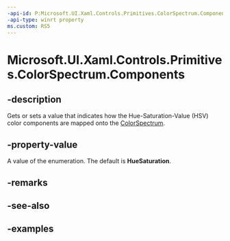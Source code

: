```yaml
---
-api-id: P:Microsoft.UI.Xaml.Controls.Primitives.ColorSpectrum.Components
-api-type: winrt property
ms.custom: RS5
---
```

<!-- Property syntax.
public ColorSpectrumComponents Components { get;  set; }
-->

# Microsoft.UI.Xaml.Controls.Primitives.ColorSpectrum.Components


## -description

Gets or sets a value that indicates how the Hue-Saturation-Value (HSV) color components are mapped onto the [ColorSpectrum](colorspectrum.md).


## -property-value

A value of the enumeration. The default is **HueSaturation**.


## -remarks


## -see-also


## -examples


